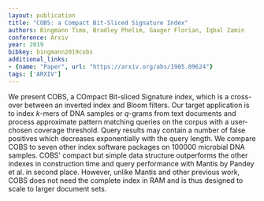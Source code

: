 ```yaml
---
layout: publication
title: "COBS: a Compact Bit-Sliced Signature Index"
authors: Bingmann Timo, Bradley Phelim, Gauger Florian, Iqbal Zamin
conference: Arxiv
year: 2019
bibkey: bingmann2019cobs
additional_links:
- {name: "Paper", url: "https://arxiv.org/abs/1905.09624"}
tags: ['ARXIV']
---
```

We present COBS, a COmpact Bit-sliced Signature index, which is a cross-over between an inverted index and Bloom filters. Our target application is to index $k$-mers of DNA samples or $q$-grams from text documents and process approximate pattern matching queries on the corpus with a user-chosen coverage threshold. Query results may contain a number of false positives which decreases exponentially with the query length. We compare COBS to seven other index software packages on 100000 microbial DNA samples. COBS' compact but simple data structure outperforms the other indexes in construction time and query performance with Mantis by Pandey et al. in second place. However, unlike Mantis and other previous work, COBS does not need the complete index in RAM and is thus designed to scale to larger document sets.